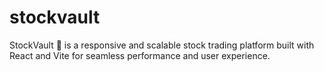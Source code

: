 # stockvault
StockVault 💼 is a responsive and scalable stock trading platform built with React and Vite for seamless performance and user experience.
